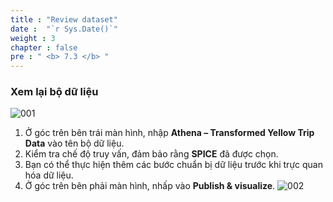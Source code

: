```yaml
---
title : "Review dataset"
date :  "`r Sys.Date()`" 
weight : 3
chapter : false
pre : " <b> 7.3 </b> "
---
```


### Xem lại bộ dữ liệu
![001](../../images/7.visualizing/7.3/001.png)

1. Ở góc trên bên trái màn hình, nhập **Athena – Transformed Yellow Trip Data** vào tên bộ dữ liệu.  
2. Kiểm tra chế độ truy vấn, đảm bảo rằng **SPICE** đã được chọn. 
3. Bạn có thể thực hiện thêm các bước chuẩn bị dữ liệu trước khi trực quan hóa dữ liệu.  
4. Ở góc trên bên phải màn hình, nhấp vào **Publish & visualize**.
![002](../../images/7.visualizing/7.3/002.png)
 